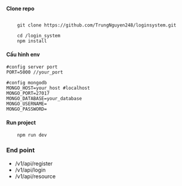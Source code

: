 #### Clone repo

##

```
    git clone https://github.com/TrungNguyen248/loginsystem.git

    cd /login_system
    npm install
```

#### Cấu hình env

```
#config server port
PORT=5000 //your_port

#config mongodb
MONGO_HOST=your_host #localhost
MONGO_PORT=27017
MONGO_DATABASE=your_database
MONGO_USERNAME=
MONGO_PASSWORD=
```

#### Run project

```
    npm run dev
```

### End point

- /v1/api/register
- /v1/api/login
- /v1/api/resource
